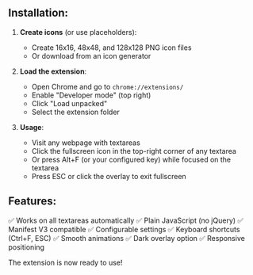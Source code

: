 ## Installation:

1. **Create icons** (or use placeholders):
   - Create 16x16, 48x48, and 128x128 PNG icon files
   - Or download from an icon generator

2. **Load the extension**:
   - Open Chrome and go to `chrome://extensions/`
   - Enable "Developer mode" (top right)
   - Click "Load unpacked"
   - Select the extension folder

3. **Usage**:
   - Visit any webpage with textareas
   - Click the fullscreen icon in the top-right corner of any textarea
   - Or press Alt+F (or your configured key) while focused on the textarea
   - Press ESC or click the overlay to exit fullscreen

## Features:

✅ Works on all textareas automatically
✅ Plain JavaScript (no jQuery)
✅ Manifest V3 compatible
✅ Configurable settings
✅ Keyboard shortcuts (Ctrl+F, ESC)
✅ Smooth animations
✅ Dark overlay option
✅ Responsive positioning

The extension is now ready to use!